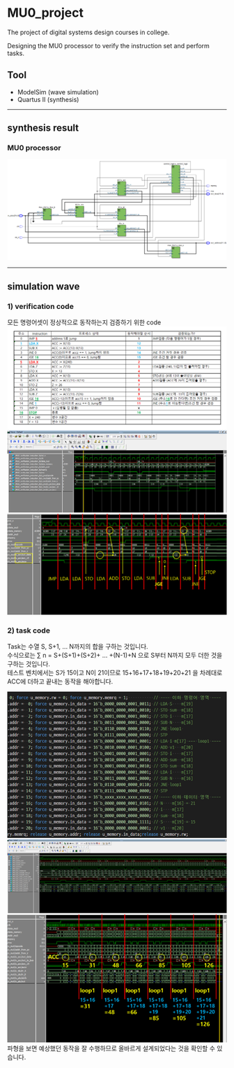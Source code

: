 # MU0_project
The project of digital systems design courses in college.<br/>

Designing the MU0 processor to verify the instruction set and perform tasks.<br/>

## Tool
- ModelSim (wave simulation)
- Quartus II (synthesis)

---
## synthesis result
### MU0 processor 
![synthesis](https://github.com/fabiano77/MU0_project/blob/main/sim_result/sim_MU0_synthesis.png?raw=true)

---
## simulation wave
### <b> 1) verification code</b>
모든 명령어셋이 정상적으로 동작하는지 검증하기 위한 code
![verification코드](https://github.com/fabiano77/MU0_project/blob/main/sim_result/verification_code.png?raw=true)
![verification파형1](https://github.com/fabiano77/MU0_project/blob/main/sim_result/sim_wave_verification_%EC%9B%90%EB%B3%B8.png?raw=true)
![verification파형2](https://github.com/fabiano77/MU0_project/blob/main/sim_result/sim_wave_verification_%EC%84%A4%EB%AA%85.png?raw=true)

### <b>2) task code </b>
Task는 수열 S, S+1, ... N까지의 합을 구하는 것입니다.</br>
수식으로는 ∑ n = S+(S+1)+(S+2)+ … +(N-1)+N 으로 S부터 N까지 모두 더한 것을 구하는 것입니다.</br>
테스트 벤치에서는 S가 15이고 N이 21이므로 15+16+17+18+19+20+21 을 차례대로 ACC에 더하고 끝내는 동작을 해야합니다.


![task코드](https://github.com/fabiano77/MU0_project/blob/main/sim_result/task_tb.png?raw=true)
![task파형1](https://github.com/fabiano77/MU0_project/blob/main/sim_result/sim_wave_task_%EC%9B%90%EB%B3%B8.png?raw=true)
![task파형2](https://github.com/fabiano77/MU0_project/blob/main/sim_result/sim_wave_task_1.png?raw=true)
파형을 보면 예상했던 동작을 잘 수행하므로 올바르게 설계되었다는 것을 확인할 수 있습니다.